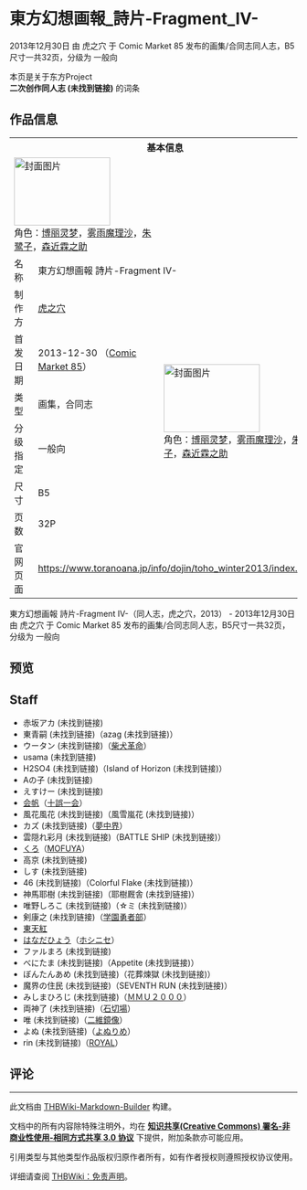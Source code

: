 # 東方幻想画報_詩片-Fragment_IV-

<!-- source html: G:\repos\THBWiki-Markdown-Builder\THBWikiMarkdown\Temp\main\4\4b\ns0%3A%E6%9D%B1%E6%96%B9%E5%B9%BB%E6%83%B3%E7%94%BB%E5%A0%B1_%E8%A9%A9%E7%89%87-Fragment_IV-.html -->

2013年12月30日 由 虎之穴 于 Comic Market 85 发布的画集/合同志同人志，B5尺寸一共32页，分级为 一般向

本页是关于东方Project  
 **二次创作同人志 (未找到链接)** 的词条
## 作品信息

<table><tbody><tr><th colspan="3">基本信息</th></tr><tr><td class="cover-artwork-mobile" colspan="2"><a href="./文件-東方幻想画報_詩片-Fragment_IV-封面.jpg.md" class="image" title="封面图片"><img alt="封面图片" src="https://upload.thwiki.cc/thumb/2/24/%E6%9D%B1%E6%96%B9%E5%B9%BB%E6%83%B3%E7%94%BB%E5%A0%B1_%E8%A9%A9%E7%89%87-Fragment_IV-%E5%B0%81%E9%9D%A2.jpg/168px-%E6%9D%B1%E6%96%B9%E5%B9%BB%E6%83%B3%E7%94%BB%E5%A0%B1_%E8%A9%A9%E7%89%87-Fragment_IV-%E5%B0%81%E9%9D%A2.jpg" decoding="async" loading="lazy" width="168" height="119" srcset="https://upload.thwiki.cc/thumb/2/24/%E6%9D%B1%E6%96%B9%E5%B9%BB%E6%83%B3%E7%94%BB%E5%A0%B1_%E8%A9%A9%E7%89%87-Fragment_IV-%E5%B0%81%E9%9D%A2.jpg/252px-%E6%9D%B1%E6%96%B9%E5%B9%BB%E6%83%B3%E7%94%BB%E5%A0%B1_%E8%A9%A9%E7%89%87-Fragment_IV-%E5%B0%81%E9%9D%A2.jpg 1.5x, https://upload.thwiki.cc/thumb/2/24/%E6%9D%B1%E6%96%B9%E5%B9%BB%E6%83%B3%E7%94%BB%E5%A0%B1_%E8%A9%A9%E7%89%87-Fragment_IV-%E5%B0%81%E9%9D%A2.jpg/336px-%E6%9D%B1%E6%96%B9%E5%B9%BB%E6%83%B3%E7%94%BB%E5%A0%B1_%E8%A9%A9%E7%89%87-Fragment_IV-%E5%B0%81%E9%9D%A2.jpg 2x" data-file-width="640" data-file-height="453"></a><div class="cover-char">角色：<a href="./博丽灵梦.md" title="博丽灵梦">博丽灵梦</a>，<a href="./雾雨魔理沙.md" title="雾雨魔理沙">雾雨魔理沙</a>，<a href="./无名的读书妖怪.md" title="无名的读书妖怪">朱鹭子</a>，<a href="./森近霖之助.md" title="森近霖之助">森近霖之助</a></div></td>
</tr><tr><td class="label">名称</td><td colspan="2"> 東方幻想画報 詩片-Fragment IV- </td></tr><tr><td class="label">制作方</td><td><a href="./虎之穴.md" title="虎之穴">虎之穴</a></td><td class="cover-artwork" rowspan="6" style="min-width:168px;"><a href="./文件-東方幻想画報_詩片-Fragment_IV-封面.jpg.md" class="image" title="封面图片"><img alt="封面图片" src="https://upload.thwiki.cc/thumb/2/24/%E6%9D%B1%E6%96%B9%E5%B9%BB%E6%83%B3%E7%94%BB%E5%A0%B1_%E8%A9%A9%E7%89%87-Fragment_IV-%E5%B0%81%E9%9D%A2.jpg/168px-%E6%9D%B1%E6%96%B9%E5%B9%BB%E6%83%B3%E7%94%BB%E5%A0%B1_%E8%A9%A9%E7%89%87-Fragment_IV-%E5%B0%81%E9%9D%A2.jpg" decoding="async" loading="lazy" width="168" height="119" srcset="https://upload.thwiki.cc/thumb/2/24/%E6%9D%B1%E6%96%B9%E5%B9%BB%E6%83%B3%E7%94%BB%E5%A0%B1_%E8%A9%A9%E7%89%87-Fragment_IV-%E5%B0%81%E9%9D%A2.jpg/252px-%E6%9D%B1%E6%96%B9%E5%B9%BB%E6%83%B3%E7%94%BB%E5%A0%B1_%E8%A9%A9%E7%89%87-Fragment_IV-%E5%B0%81%E9%9D%A2.jpg 1.5x, https://upload.thwiki.cc/thumb/2/24/%E6%9D%B1%E6%96%B9%E5%B9%BB%E6%83%B3%E7%94%BB%E5%A0%B1_%E8%A9%A9%E7%89%87-Fragment_IV-%E5%B0%81%E9%9D%A2.jpg/336px-%E6%9D%B1%E6%96%B9%E5%B9%BB%E6%83%B3%E7%94%BB%E5%A0%B1_%E8%A9%A9%E7%89%87-Fragment_IV-%E5%B0%81%E9%9D%A2.jpg 2x" data-file-width="640" data-file-height="453"></a><div class="cover-char">角色：<a href="./博丽灵梦.md" title="博丽灵梦">博丽灵梦</a>，<a href="./雾雨魔理沙.md" title="雾雨魔理沙">雾雨魔理沙</a>，<a href="./无名的读书妖怪.md" title="无名的读书妖怪">朱鹭子</a>，<a href="./森近霖之助.md" title="森近霖之助">森近霖之助</a></div></td>
</tr><tr><td class="label">首发日期</td><td>2013-12-30&#160;（<a href="/展会作品列表?e=Comic+Market%2385">Comic Market 85</a>）</td></tr><tr><td class="label">类型</td><td>画集，合同志</td></tr><tr><td class="label">分级指定</td><td>一般向</td></tr><tr><td class="label">尺寸</td><td>B5</td></tr><tr><td class="label">页数</td><td>32P</td></tr>
<tr><td class="label">官网页面</td><td colspan="2"><a rel="nofollow" class="external free" href="https://www.toranoana.jp/info/dojin/toho_winter2013/index.html">https://www.toranoana.jp/info/dojin/toho_winter2013/index.html</a></td></tr></tbody></table>

東方幻想画報 詩片-Fragment IV-（同人志，虎之穴，2013） - 2013年12月30日 由 虎之穴 于 Comic Market 85 发布的画集/合同志同人志，B5尺寸一共32页，分级为 一般向
## 预览
## Staff
- 赤坂アカ (未找到链接)
- 東青嗣 (未找到链接)（azag (未找到链接)）
- ウータン (未找到链接)（[柴犬革命](./柴犬革命.md)）
- usama (未找到链接)
- H2SO4 (未找到链接)（Island of Horizon (未找到链接)）
- Aの子 (未找到链接)
- えすけー (未找到链接)
- [会帆](./会帆.md)（[十誤一会](./十誤一会.md)）
- 風花風花 (未找到链接)（風雪嵐花 (未找到链接)）
- カズ (未找到链接)（[夢中界](./夢中界.md)）
- 雲隠れ彩月 (未找到链接)（BATTLE SHIP (未找到链接)）
- [くろ](./くろ.md)（[MOFUYA](./MOFUYA.md)）
- 高京 (未找到链接)
- しす (未找到链接)
- 46 (未找到链接)（Colorful Flake (未找到链接)）
- 神馬耶樹 (未找到链接)（耶樹厩舎 (未找到链接)）
- 唯野しろこ (未找到链接)（☆ミ (未找到链接)）
- 剣康之 (未找到链接)（[学園勇者部](./学園勇者部.md)）
- [東天紅](./東天紅.md)
- [はなだひょう](./はなだひょう.md)（[ホシニセ](./ホシニセ.md)）
- ファルまろ (未找到链接)
- べにたま (未找到链接)（Appetite (未找到链接)）
- ぼんたんあめ (未找到链接)（花葬煉獄 (未找到链接)）
- 魔界の住民 (未找到链接)（SEVENTH RUN (未找到链接)）
- みしまひろじ (未找到链接)（[ＭＭＵ２０００](./MMU2000.md)）
- 両神了 (未找到链接)（[石切場](./石切場.md)）
- 唯 (未找到链接)（[二維鏡像](./弐維鏡像.md)）
- よぬ (未找到链接)（[よぬりめ](./よぬりめ.md)）
- rin (未找到链接)（[ROYAL](./ROYAL.md)）

## 评论




---

此文档由 [THBWiki-Markdown-Builder](https://github.com/Delsin-Yu/THBWiki-Markdown-Builder) 构建。

文档中的所有内容除特殊注明外，均在 [**知识共享(Creative Commons) 署名-非商业性使用-相同方式共享 3.0 协议**](https://creativecommons.org/licenses/by-sa/3.0/deed.zh-hans) 下提供，附加条款亦可能应用。

引用类型与其他类型作品版权归原作者所有，如有作者授权则遵照授权协议使用。

详细请查阅 [THBWiki：免责声明](https://thbwiki.cc/THBWiki:%E5%85%8D%E8%B4%A3%E5%A3%B0%E6%98%8E)。

